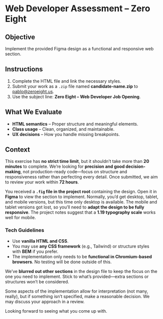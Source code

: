 # Web Developer Assessment – Zero Eight  

## Objective  
Implement the provided Figma design as a functional and responsive web section.  

## Instructions  
1. Complete the HTML file and link the necessary styles.  
2. Submit your work as a `.zip` file named **candidate-name.zip** to [pablo@zeroeight.us](mailto:pablo@zeroeight.us).  
3. Use the subject line: **Zero Eight – Web Developer Job Opening**.  

## What We Evaluate  
- **HTML semantics** – Proper structure and meaningful elements.  
- **Class usage** – Clean, organized, and maintainable.  
- **UX decisions** – How you handle missing breakpoints.  

## Context  
This exercise has **no strict time limit**, but it shouldn’t take more than **20 minutes** to complete. We’re looking for **precision and good decision-making**, not production-ready code—focus on structure and responsiveness rather than perfecting every detail. Once submitted, we aim to review your work within **72 hours**.  

You received a **`.fig` file in the project root** containing the design. Open it in **Figma** to view the section to implement. Normally, you’d get desktop, tablet, and mobile versions, but this time only desktop is available. The mobile and tablet versions got lost, so you’ll need to **adapt the design to be fully responsive**. The project notes suggest that a **1.19 typography scale** works well for mobile.  

### Tech Guidelines  
- Use **vanilla HTML and CSS**.  
- You may use **any CSS framework** (e.g., Tailwind) or structure styles with **BEM** if you prefer.  
- The implementation only needs to be **functional in Chromium-based browsers**. No testing will be done outside of this.  

We’ve **blurred out other sections** in the design file to keep the focus on the one you need to implement. Stick to what’s provided—extra sections or structures won’t be considered.  

Some aspects of the implementation allow for interpretation (not many, really), but if something isn’t specified, make a reasonable decision. We may discuss your approach in a review.  

Looking forward to seeing what you come up with.
